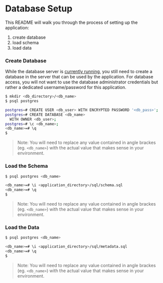 # Database Setup

This README will walk you through the process of setting up the application:
 1. create database
 2. load schema
 3. load data

### Create Database

While the database server is [currently running], you still need to create a
database in the server that can be used by the application. For database
access, you will not want to use the database administrator credentials but
rather a dedicated username/password for this application.

[currently running]:(readme_dependency_install_specifics.md)

```bash
$ mkdir <db_directory>/<db_name>
$ psql postgres

postgres=# CREATE USER <db_user> WITH ENCRYPTED PASSWORD '<db_pass>';
postgres=# CREATE DATABASE <db_name>
  WITH OWNER <db_user>;
postgres=# \c <db_name>;
<db_name>=# \q
$
```

  > Note: You will need to replace any value contained in angle brackes (eg.
  > `<db_name>`) with the actual value that makes sense in your environment.

### Load the Schema

```bash
$ psql postgres <db_name>

<db_name>=# \i <application_directory>/sql/schema.sql
<db_name>=# \q
$
```

  > Note: You will need to replace any value contained in angle brackes (eg.
  > `<db_name>`) with the actual value that makes sense in your environment.

### Load the Data

```bash
$ psql postgres <db_name>

<db_name>=# \i <application_directory>/sql/metadata.sql
<db_name>=# \q
$
```

  > Note: You will need to replace any value contained in angle brackes (eg.
  > `<db_name>`) with the actual value that makes sense in your environment.
